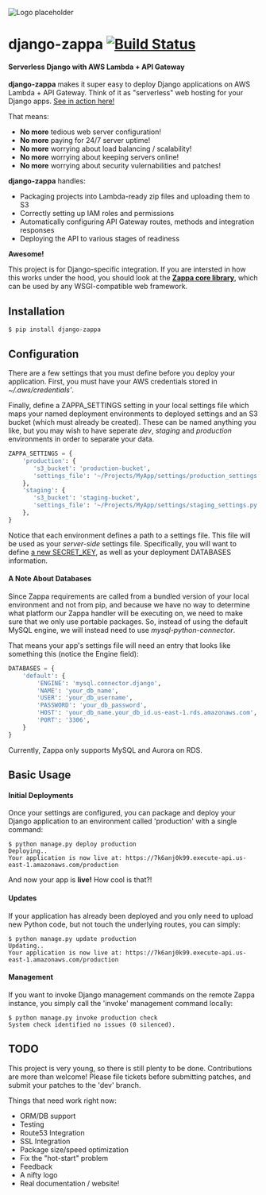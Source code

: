 ![Logo placeholder](http://i.imgur.com/vLflpND.gif)
# django-zappa [![Build Status](https://travis-ci.org/Miserlou/django-zappa.svg)](https://travis-ci.org/Miserlou/django-zappa)
#### Serverless Django with AWS Lambda + API Gateway

**django-zappa** makes it super easy to deploy Django applications on AWS Lambda + API Gateway. Think of it as "serverless" web hosting for your Django apps. [See in action here!](https://7k6anj0k99.execute-api.us-east-1.amazonaws.com/prod)

That means:

* **No more** tedious web server configuration!
* **No more** paying for 24/7 server uptime!
* **No more** worrying about load balancing / scalability!
* **No more** worrying about keeping servers online!
* **No more** worrying about security vulernabilities and patches!

**django-zappa** handles:

* Packaging projects into Lambda-ready zip files and uploading them to S3
* Correctly setting up IAM roles and permissions
* Automatically configuring API Gateway routes, methods and integration responses
* Deploying the API to various stages of readiness

__Awesome!__

This project is for Django-specific integration. If you are intersted in how this works under the hood, you should look at the **[Zappa core library](https://github.com/Miserlou/Zappa)**, which can be used by any WSGI-compatible web framework.

## Installation

    $ pip install django-zappa

## Configuration

There are a few settings that you must define before you deploy your application. First, you must have your AWS credentials stored in _~/.aws/credentials'_.

Finally, define a ZAPPA_SETTINGS setting in your local settings file which maps your named deployment environments to deployed settings and an S3 bucket (which must already be created). These can be named anything you like, but you may wish to have seperate _dev_, _staging_ and _production_ environments in order to separate your data.

```python
ZAPPA_SETTINGS = {
    'production': {
       's3_bucket': 'production-bucket',
       'settings_file': '~/Projects/MyApp/settings/production_settings.py',
    },
    'staging': {
       's3_bucket': 'staging-bucket',
       'settings_file': '~/Projects/MyApp/settings/staging_settings.py',
    },
}
```

Notice that each environment defines a path to a settings file. This file will be used as your _server-side_ settings file. Specifically, you will want to define [a new SECRET_KEY](https://gist.github.com/Miserlou/a9cbe22d06cbabc07f21), as well as your deployment DATABASES information. 

#### A Note About Databases

Since Zappa requirements are called from a bundled version of your local environment and not from pip, and because we have no way to determine what platform our Zappa handler will be executing on, we need to make sure that we only use portable packages. So, instead of using the default MySQL engine, we will instead need to use _mysql-python-connector_. 

That means your app's settings file will need an entry that looks like something this (notice the Engine field):

```python
DATABASES = {
    'default': {
        'ENGINE': 'mysql.connector.django',
        'NAME': 'your_db_name',
        'USER': 'your_db_username',
        'PASSWORD': 'your_db_password',
        'HOST': 'your_db_name.your_db_id.us-east-1.rds.amazonaws.com',
        'PORT': '3306',
    }
}
```

Currently, Zappa only supports MySQL and Aurora on RDS.

## Basic Usage

#### Initial Deployments

Once your settings are configured, you can package and deploy your Django application to an environment called 'production' with a single command:

    $ python manage.py deploy production
    Deploying..
    Your application is now live at: https://7k6anj0k99.execute-api.us-east-1.amazonaws.com/production

And now your app is **live!** How cool is that?!

#### Updates

If your application has already been deployed and you only need to upload new Python code, but not touch the underlying routes, you can simply:

    $ python manage.py update production
    Updating..
    Your application is now live at: https://7k6anj0k99.execute-api.us-east-1.amazonaws.com/production

#### Management

If you want to invoke Django management commands on the remote Zappa instance, you simply call the 'invoke' management command locally:

    $ python manage.py invoke production check
    System check identified no issues (0 silenced).

## TODO

This project is very young, so there is still plenty to be done. Contributions are more than welcome! Please file tickets before submitting patches, and submit your patches to the 'dev' branch.

Things that need work right now:

* ORM/DB support
* Testing
* Route53 Integration
* SSL Integration
* Package size/speed optimization
* Fix the "hot-start" problem
* Feedback
* A nifty logo
* Real documentation / website!